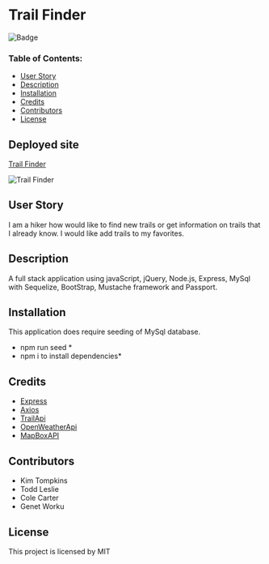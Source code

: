 # Trail Finder

![Badge](https://img.shields.io/static/v1?label=License&message=MIT&color=9cf)

### Table of Contents:
* [User Story](##-User-Story)
* [Description](##-Description)
* [Installation](##-Installation)
* [Credits](##-Credits)
* [Contributors](##-Contributors)
* [License](##-License)

## Deployed site
[Trail Finder](https://colorado-trail-finder.herokuapp.com/)

![Trail Finder](trail_finder.gif)



## User Story
I am a hiker how would like to find new trails or get information on trails that I already know.
I would like add trails to my favorites.

## Description

A full stack application using javaScript, jQuery, Node.js, Express, MySql with Sequelize, BootStrap, Mustache framework and Passport.

## Installation

This application does require seeding of MySql database.

* npm run seed * 
* npm i to install dependencies*


## Credits

* [Express](https://www.npmjs.com/package/express)
* [Axios](https://www.npmjs.com/package/axios)
* [TrailApi](https://rapidapi.com/trailapi/api/trailapi)
* [OpenWeatherApi](https://openweathermap.org/api)
* [MapBoxAPI](http://mapbox.com)

## Contributors

* Kim Tompkins
* Todd Leslie 
* Cole Carter
* Genet Worku


## License

This project is licensed by MIT
